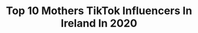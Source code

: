 ---
title: Top 10 Mothers TikTok Influencers In Ireland In 2020
description: >-
  Find top mothers TikTok influencers in Ireland in 2020. Most popular hashtags: #houseoftiktok #confused #fact #irishcomedy.
platform: TikTok
profiles:
  - username: "roblox.hanna"
    fullname: >-
      10k??? ♡´･ᴗ･`♡
    location: "Ireland"
    followers: 6792
    engagement: 2244
    commentsToLikes: 0.150306
    id: cka0gumxc6adg0i785f29jkl4
    verified: false
    hashtags: "#neon, #animationmocap, #robux, #houseoftiktok"
  - username: "sammysayres"
    fullname: >-
      Sammy Sayres
    location: "Ireland"
    followers: 6497
    engagement: 1183
    commentsToLikes: 0.039098
    id: ckan0m1s3r8vh0i780hyxi1nj
    verified: false
    hashtags: "#queenloubobang, #irishsporthorse, #selfmedicate, #onlineshopping"
  - username: "therese.cahill"
    fullname: >-
      therese.cahill
    location: "Ireland"
    followers: 3451
    engagement: 972
    commentsToLikes: 0.053236
    id: cka0l2pljp9e80i78s95ckbjb
    verified: false
    hashtags: "#drama, #stopracism, #failed, #irishcomedy"
  - username: "nbalightsout"
    fullname: >-
      NbaLightsOut
    location: "Ireland"
    followers: 115526
    engagement: 1615
    commentsToLikes: 0.008635
    id: ck9shzv0xw7nu0j78mfu4mnr9
    verified: false
    hashtags: "#nbajersey, #lavarball, #smile, #carti"
  - username: "vinilobo_"
    fullname: >-
      Vinicius Lobo
    location: "Ireland"
    followers: 40212
    engagement: 926
    commentsToLikes: 0.023588
    id: ck9fbgrnjfaka0j78226pujpj
    verified: false
    hashtags: "#fotos, #felizdiadasmaes, #airport, #model"
  - username: "satisfyingvideoshub"
    fullname: >-
      Satisfying Videos🏞️
    location: "Ireland"
    followers: 46121
    engagement: 991
    commentsToLikes: 0.019122
    id: cka0xkzge7jbe0i7869x3gh1e
    verified: false
    hashtags: "#food, #tiktok, #aprilfools, #water"
  - username: "eric_quinlan"
    fullname: >-
      Eric_quinlan
    location: "Ireland"
    followers: 27878
    engagement: 711
    commentsToLikes: 0.011087
    id: ck931p73afo770j788t1a94rx
    verified: false
    hashtags: "#information, #fyp, #onemillion, #noeyebrows"
  - username: "janettes1973"
    fullname: >-
      Jtbodyfitness
    location: "Ireland"
    followers: 2384
    engagement: 726
    commentsToLikes: 0.021667
    id: ckac4sc1acozz0i78p36ym9ol
    verified: false
    hashtags: "#isolation, #thespookchallenge, #havingfun, #lockdown"
---